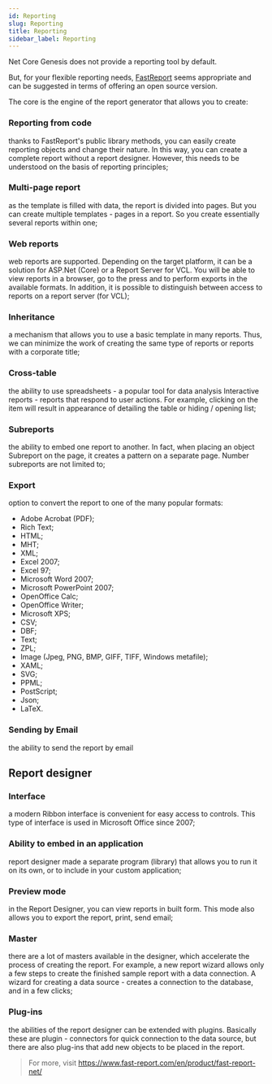 ```yaml
---
id: Reporting
slug: Reporting
title: Reporting
sidebar_label: Reporting
---
```


Net Core Genesis does not provide a reporting tool by default.

But, for your flexible reporting needs, [FastReport](https://www.fast-report.com/en/blog/show/use-WebReport-with-ASP-Net-Core/) seems appropriate and can be suggested in terms of offering an open source version.

The core is the engine of the report generator that allows you to create:

### Reporting from code

thanks to FastReport's public library methods, you can easily create reporting objects and change their nature. In this way, you can create a complete report without a report designer. However, this needs to be understood on the basis of reporting principles;

### Multi-page report

as the template is filled with data, the report is divided into pages. But you can create multiple templates - pages in a report. So you create essentially several reports within one;

### Web reports

web reports are supported. Depending on the target platform, it can be a solution for ASP.Net (Core) or a Report Server for VCL. You will be able to view reports in a browser, go to the press and to perform exports in the available formats. In addition, it is possible to distinguish between access to reports on a report server (for VCL);

### Inheritance

a mechanism that allows you to use a basic template in many reports. Thus, we can minimize the work of creating the same type of reports or reports with a corporate title;

### Cross-table

the ability to use spreadsheets - a popular tool for data analysis
Interactive reports - reports that respond to user actions. For example, clicking on the item will result in appearance of detailing the table or hiding / opening list;

### Subreports

the ability to embed one report to another. In fact, when placing an object Subreport on the page, it creates a pattern on a separate page. Number subreports are not limited to;

### Export

option to convert the report to one of the many popular formats:
- Adobe Acrobat (PDF);
- Rich Text;
- HTML;
- MHT;
- XML;
- Excel 2007;
- Excel 97;
- Microsoft Word 2007;
- Microsoft PowerPoint 2007;
- OpenOffice Calc;
- OpenOffice Writer;
- Microsoft XPS;
- CSV;
- DBF;
- Text;
- ZPL;
- Image (Jpeg, PNG, BMP, GIFF, TIFF, Windows metafile);
- XAML;
- SVG;
- PPML;
- PostScript;
- Json;
- LaTeX.

### Sending by Email

the ability to send the report by email

## Report designer

### Interface

a modern Ribbon interface is convenient for easy access to controls. This type of interface is used in Microsoft Office since 2007;

### Ability to embed in an application

report designer made a separate program (library) that allows you to run it on its own, or to include in your custom application;

### Preview mode

in the Report Designer, you can view reports in built form. This mode also allows you to export the report, print, send email;

### Master

there are a lot of masters available in the designer, which accelerate the process of creating the report. For example, a new report wizard allows only a few steps to create the finished sample report with a data connection. A wizard for creating a data source - creates a connection to the database, and in a few clicks;

### Plug-ins

the abilities of the report designer can be extended with plugins. Basically these are plugin - connectors for quick connection to the data source, but there are also plug-ins that add new objects to be placed in the report.

> For more, visit https://www.fast-report.com/en/product/fast-report-net/
